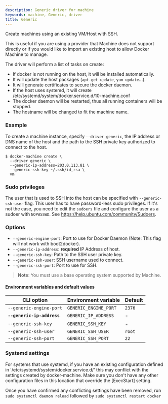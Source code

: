 ```yaml
---
description: Generic driver for machine
keywords: machine, Generic, driver
title: Generic
---
```


Create machines using an existing VM/Host with SSH.

This is useful if you are using a provider that Machine does not support
directly or if you would like to import an existing host to allow Docker
Machine to manage.

The driver will perform a list of tasks on create:

-   If docker is not running on the host, it will be installed automatically.
-   It will update the host packages (`apt-get update`, `yum update`...).
-   It will generate certificates to secure the docker daemon.
-   If the host uses systemd, it will create /etc/systemd/system/docker.service.d/10-machine.conf
-   The docker daemon will be restarted, thus all running containers will be stopped.
-   The hostname will be changed to fit the machine name.


### Example

To create a machine instance, specify `--driver generic`, the IP address or DNS
name of the host and the path to the SSH private key authorized to connect
to the host.

    $ docker-machine create \
      --driver generic \
      --generic-ip-address=203.0.113.81 \
      --generic-ssh-key ~/.ssh/id_rsa \
      vm

### Sudo privileges

The user that is used to SSH into the host can be specified with
`--generic-ssh-user` flag. This user has to have password-less sudo
privileges.
If it's not the case, you need to edit the `sudoers` file and configure the user
as a sudoer with `NOPASSWD`. See https://help.ubuntu.com/community/Sudoers.

### Options

-   `--generic-engine-port`: Port to use for Docker Daemon (Note: This flag will not work with boot2docker).
-   `--generic-ip-address`: **required** IP Address of host.
-   `--generic-ssh-key`: Path to the SSH user private key.
-   `--generic-ssh-user`: SSH username used to connect.
-   `--generic-ssh-port`: Port to use for SSH.

> **Note**: You must use a base operating system supported by Machine.

#### Environment variables and default values

| CLI option                 | Environment variable | Default                   |
| -------------------------- | -------------------- | ------------------------- |
| `--generic-engine-port`    | `GENERIC_ENGINE_PORT`| `2376`                    |
| **`--generic-ip-address`** | `GENERIC_IP_ADDRESS` | -                         |
| `--generic-ssh-key`        | `GENERIC_SSH_KEY`    | -                         |
| `--generic-ssh-user`       | `GENERIC_SSH_USER`   | `root`                    |
| `--generic-ssh-port`       | `GENERIC_SSH_PORT`   | `22`                      |

### Systemd settings

For systems that use systemd, if you have an existing configuration defined in 
'/etc/systemd/system/docker.service.d/' this  may conflict with the settings created by
docker-machine.  Make sure you don't have any other configuration files in this location 
that override the [ExecStart] setting.

Once you have confirmed any conflicting settings have been removed, run 
`sudo systemctl daemon reload` followed by `sudo systemctl restart docker`


